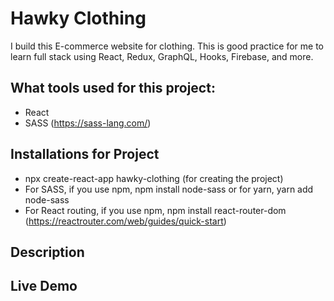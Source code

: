 # Hawky Clothing
 I build this E-commerce website for clothing. This is good practice for me to learn full stack using React, Redux, GraphQL, Hooks, Firebase, and more. 

## What tools used for this project:
- React
- SASS (https://sass-lang.com/)

## Installations for Project

- npx create-react-app hawky-clothing (for creating the project)
- For SASS, if you use npm, npm install node-sass or for yarn, yarn add node-sass
- For React routing, if you use npm, npm install react-router-dom (https://reactrouter.com/web/guides/quick-start)

## Description


## Live Demo